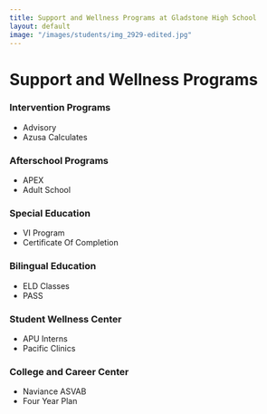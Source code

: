 ```yaml
---
title: Support and Wellness Programs at Gladstone High School
layout: default
image: "/images/students/img_2929-edited.jpg"
---
```


# Support and Wellness Programs

### Intervention Programs
* Advisory
* Azusa Calculates

### Afterschool Programs
* APEX
* Adult School

### Special Education
* VI Program
* Certificate Of Completion

### Bilingual Education
* ELD Classes
* PASS

### Student Wellness Center
* APU Interns
* Pacific Clinics

### College and Career Center
* Naviance ASVAB
* Four Year Plan
